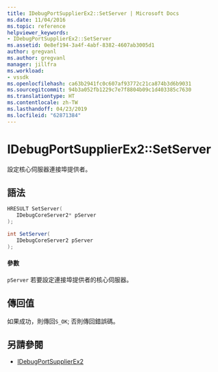 ```yaml
---
title: IDebugPortSupplierEx2::SetServer | Microsoft Docs
ms.date: 11/04/2016
ms.topic: reference
helpviewer_keywords:
- IDebugPortSupplierEx2::SetServer
ms.assetid: 0e8ef194-3a4f-4abf-8382-4607ab3005d1
author: gregvanl
ms.author: gregvanl
manager: jillfra
ms.workload:
- vssdk
ms.openlocfilehash: ca63b2941fc0c607af93772c21ca874b3d6b9031
ms.sourcegitcommit: 94b3a052fb1229c7e7f8804b09c1d403385c7630
ms.translationtype: HT
ms.contentlocale: zh-TW
ms.lasthandoff: 04/23/2019
ms.locfileid: "62871384"
---
```

# <a name="idebugportsupplierex2setserver"></a>IDebugPortSupplierEx2::SetServer
設定核心伺服器連接埠提供者。

## <a name="syntax"></a>語法

```cpp
HRESULT SetServer(
   IDebugCoreServer2* pServer
);
```

```csharp
int SetServer(
   IDebugCoreServer2 pServer
);
```

#### <a name="parameters"></a>參數
 `pServer` 若要設定連接埠提供者的核心伺服器。

## <a name="return-value"></a>傳回值
 如果成功，則傳回`S_OK`; 否則傳回錯誤碼。

## <a name="see-also"></a>另請參閱
- [IDebugPortSupplierEx2](../../../extensibility/debugger/reference/idebugportsupplierex2.md)